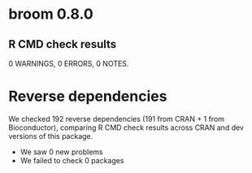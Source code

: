 # broom 0.8.0

## R CMD check results

0 WARNINGS, 0 ERRORS, 0 NOTES.

# Reverse dependencies

We checked 192 reverse dependencies (191 from CRAN + 1 from Bioconductor), 
comparing R CMD check results across CRAN and dev versions of this package.

 * We saw 0 new problems
 * We failed to check 0 packages
